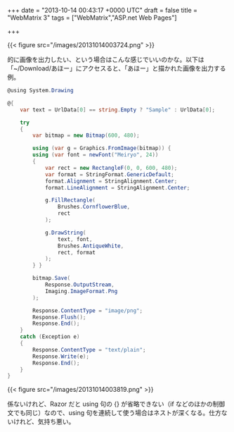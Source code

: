 
+++
date = "2013-10-14 00:43:17 +0000 UTC"
draft = false
title = "WebMatrix 3"
tags = ["WebMatrix","ASP.net Web Pages"]

+++


{{< figure src="/images/20131014003724.png"  >}}

的に画像を出力したい、という場合はこんな感じでいいのかな。以下は「~/Download/あほー」にアクセスると、「あほー」と描かれた画像を出力する例。
```cs
@using System.Drawing

@{
    var text = UrlData[0] == string.Empty ? "Sample" : UrlData[0];

    try
    {
        var bitmap = new Bitmap(600, 480);

        using (var g = Graphics.FromImage(bitmap)) {
        using (var font = newFont("Meiryo", 24)) 
        {
            var rect = new RectangleF(0, 0, 600, 480);
            var format = StringFormat.GenericDefault;
            format.Alignment = StringAlignment.Center;
            format.LineAlignment = StringAlignment.Center;

            g.FillRectangle(
                Brushes.CornflowerBlue,
                rect
            );

            g.DrawString(
                text, font, 
                Brushes.AntiqueWhite,
                rect, format
            );
        } }

        bitmap.Save(
            Response.OutputStream,
            Imaging.ImageFormat.Png
        );

        Response.ContentType = "image/png";
        Response.Flush();
        Response.End();
    }
    catch (Exception e)
    {
        Response.ContentType = "text/plain";
        Response.Write(e);
        Response.End();
    }
}

```

{{< figure src="/images/20131014003819.png"  >}}

係ないけれど、Razor だと using 句の {} が省略できない（if などのほかの制御文でも同じ）なので、using 句を連続して使う場合はネストが深くなる。仕方ないけれど、気持ち悪い。

